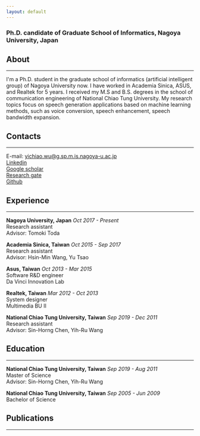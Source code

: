 ```yaml
---
layout: default
---
```

### **Ph.D. candidate of Graduate School of Informatics, Nagoya University, Japan**  
  
## About
---
I'm a Ph.D. student in the graduate school of informatics (artificial intelligent group) of Nagoya University now. I have worked in Academia Sinica, ASUS, and Realtek for 5 years. I received my M.S and B.S. degrees in the school of communication engineering of National Chiao Tung University. My research topics focus on speech generation applications based on machine learning methods, such as voice conversion, speech enhancement, speech bandwidth expansion.

## Contacts
---
E-mail: yichiao.wu@g.sp.m.is.nagoya-u.ac.jp  
[Linkedin](https://www.linkedin.com/in/wuyichiao/)  
[Google scholar](https://scholar.google.co.jp/citations?user=KKaOQVwAAAAJ&hl=zh-TW)  
[Research gate](https://www.researchgate.net/profile/Yi_Chiao_Wu)  
[Github](https://https://github.com/bigpon)  

## Experience
---
**Nagoya University, Japan** *Oct 2017 - Present*  
Research assistant  
Advisor: Tomoki Toda  

**Academia Sinica, Taiwan** *Oct 2015 - Sep 2017*  
Research assistant  
Advisor: Hsin-Min Wang, Yu Tsao  

**Asus, Taiwan** *Oct 2013 - Mar 2015*  
Software R&D engineer  
Da Vinci Innovation Lab  

**Realtek, Taiwan** *Mar 2012 - Oct 2013*  
System designer  
Multimedia BU II  

**National Chiao Tung University, Taiwan** *Sep 2019 - Dec 2011*  
Research assistant  
Advisor: Sin-Horng Chen, Yih-Ru Wang  

## Education
---
**National Chiao Tung University, Taiwan** *Sep 2019 - Aug 2011*  
Master of Science     
Advisor: Sin-Horng Chen, Yih-Ru Wang  

**National Chiao Tung University, Taiwan** *Sep 2005 - Jun 2009*  
Bachelor of Science   

## Publications
---


